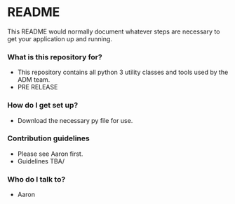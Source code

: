 # README #

This README would normally document whatever steps are necessary to get your application up and running.

### What is this repository for? ###

* This repository contains all python 3 utility classes and tools used by the ADM team.
* PRE RELEASE


### How do I get set up? ###

* Download the necessary py file for use.

### Contribution guidelines ###

* Please see Aaron first.
* Guidelines TBA/

### Who do I talk to? ###

* Aaron 